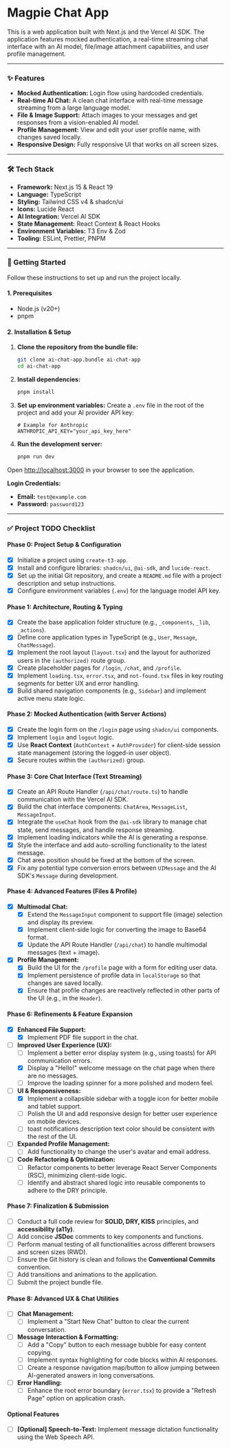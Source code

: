 # Magpie Chat App

This is a web application built with Next.js and the Vercel AI SDK. The application features mocked authentication, a real-time streaming chat interface with an AI model, file/image attachment capabilities, and user profile management.

---

### ✨ Features

- **Mocked Authentication:** Login flow using hardcoded credentials.
- **Real-time AI Chat:** A clean chat interface with real-time message streaming from a large language model.
- **File & Image Support:** Attach images to your messages and get responses from a vision-enabled AI model.
- **Profile Management:** View and edit your user profile name, with changes saved locally.
- **Responsive Design:** Fully responsive UI that works on all screen sizes.

---

### 🛠️ Tech Stack

- **Framework:** Next.js 15 & React 19
- **Language:** TypeScript
- **Styling:** Tailwind CSS v4 & shadcn/ui
- **Icons:** Lucide React
- **AI Integration:** Vercel AI SDK
- **State Management:** React Context & React Hooks
- **Environment Variables:** T3 Env & Zod
- **Tooling:** ESLint, Prettier, PNPM

---

### 🚀 Getting Started

Follow these instructions to set up and run the project locally.

#### 1. Prerequisites

- Node.js (v20+)
- pnpm

#### 2. Installation & Setup

1.  **Clone the repository from the bundle file:**

    ```bash
    git clone ai-chat-app.bundle ai-chat-app
    cd ai-chat-app
    ```

2.  **Install dependencies:**

    ```bash
    pnpm install
    ```

3.  **Set up environment variables:**
    Create a `.env` file in the root of the project and add your AI provider API key:

    ```env
    # Example for Anthropic
    ANTHROPIC_API_KEY="your_api_key_here"
    ```

4.  **Run the development server:**
    ```bash
    pnpm run dev
    ```

Open [http://localhost:3000](http://localhost:3000) in your browser to see the application.

**Login Credentials:**

- **Email:** `test@example.com`
- **Password:** `password123`

---

### ✅ Project TODO Checklist

#### Phase 0: Project Setup & Configuration

- [x] Initialize a project using `create-t3-app`.
- [x] Install and configure libraries: `shadcn/ui`, `@ai-sdk`, and `lucide-react`.
- [x] Set up the initial Git repository, and create a `README.md` file with a project description and setup instructions.
- [x] Configure environment variables (`.env`) for the language model API key.

#### Phase 1: Architecture, Routing & Typing

- [x] Create the base application folder structure (e.g., `_components`, `_lib`, `_actions`).
- [x] Define core application types in TypeScript (e.g., `User`, `Message`, `ChatMessage`).
- [x] Implement the root layout (`layout.tsx`) and the layout for authorized users in the `(authorized)` route group.
- [x] Create placeholder pages for `/login`, `/chat`, and `/profile`.
- [x] Implement `loading.tsx`, `error.tsx`, and `not-found.tsx` files in key routing segments for better UX and error handling.
- [x] Build shared navigation components (e.g., `Sidebar`) and implement active menu state logic.

#### Phase 2: Mocked Authentication (with Server Actions)

- [x] Create the login form on the `/login` page using `shadcn/ui` components.
- [x] Implement `login` and `logout` logic.
- [x] Use **React Context** (`AuthContext` + `AuthProvider`) for client-side session state management (storing the logged-in user object).
- [x] Secure routes within the `(authorized)` group.

#### Phase 3: Core Chat Interface (Text Streaming)

- [x] Create an API Route Handler (`/api/chat/route.ts`) to handle communication with the Vercel AI SDK.
- [x] Build the chat interface components: `ChatArea`, `MessageList`, `MessageInput`.
- [x] Integrate the `useChat` hook from the `@ai-sdk` library to manage chat state, send messages, and handle response streaming.
- [x] Implement loading indicators while the AI is generating a response.
- [x] Style the interface and add auto-scrolling functionality to the latest message.
- [x] Chat area position should be fixed at the bottom of the screen.
- [x] Fix any potential type conversion errors between `UIMessage` and the AI SDK's `Message` during development.

#### Phase 4: Advanced Features (Files & Profile)

- [x] **Multimodal Chat:**
  - [x] Extend the `MessageInput` component to support file (image) selection and display its preview.
  - [x] Implement client-side logic for converting the image to Base64 format.
  - [x] Update the API Route Handler (`/api/chat`) to handle multimodal messages (text + image).
- [x] **Profile Management:**
  - [x] Build the UI for the `/profile` page with a form for editing user data.
  - [x] Implement persistence of profile data in `localStorage` so that changes are saved locally.
  - [x] Ensure that profile changes are reactively reflected in other parts of the UI (e.g., in the `Header`).

#### Phase 6: Refinements & Feature Expansion

- [x] **Enhanced File Support:**
  - [x] Implement PDF file support in the chat.
- [ ] **Improved User Experience (UX):**
  - [ ] Implement a better error display system (e.g., using toasts) for API communication errors.
  - [x] Display a "Hello!" welcome message on the chat page when there are no messages.
  - [ ] Improve the loading spinner for a more polished and modern feel.
- [ ] **UI & Responsiveness:**
  - [x] Implement a collapsible sidebar with a toggle icon for better mobile and tablet support.
  - [ ] Polish the UI and add responsive design for better user experience on mobile devices.
  - [ ] toast notifications description text color should be consistent with the rest of the UI.
- [ ] **Expanded Profile Management:**
  - [ ] Add functionality to change the user's avatar and email address.
- [ ] **Code Refactoring & Optimization:**
  - [ ] Refactor components to better leverage React Server Components (RSC), minimizing client-side logic.
  - [ ] Identify and abstract shared logic into reusable components to adhere to the DRY principle.

#### Phase 7: Finalization & Submission

- [ ] Conduct a full code review for **SOLID, DRY, KISS** principles, and **accessibility (a11y)**.
- [ ] Add concise **JSDoc** comments to key components and functions.
- [ ] Perform manual testing of all functionalities across different browsers and screen sizes (RWD).
- [ ] Ensure the Git history is clean and follows the **Conventional Commits** convention.
- [ ] Add transitions and animations to the application.
- [ ] Submit the project bundle file.

#### Phase 8: Advanced UX & Chat Utilities

- [ ] **Chat Management:**
    - [ ] Implement a "Start New Chat" button to clear the current conversation.
- [ ] **Message Interaction & Formatting:**
    - [ ] Add a "Copy" button to each message bubble for easy content copying.
    - [ ] Implement syntax highlighting for code blocks within AI responses.
    - [ ] Create a response navigation map/button to allow jumping between AI-generated answers in long conversations.
- [ ] **Error Handling:**
    - [ ] Enhance the root error boundary (`error.tsx`) to provide a "Refresh Page" option on application crash.

#### Optional Features

- [ ] **[Optional] Speech-to-Text:** Implement message dictation functionality using the Web Speech API.
